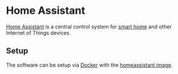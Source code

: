 # Home Assistant

[Home Assistant](https://www.home-assistant.io/) is a central control system for
[smart home](/wiki/smart_devices.md#smart-home) and other Internet of Things devices.

## Setup

The software can be setup via [Docker](/wiki/docker.md) with the
[homeassistant image](/wiki/docker/homeassistant_-_home-assistant.md).

